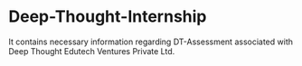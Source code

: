 # Deep-Thought-Internship
It contains necessary information regarding DT-Assessment associated with Deep Thought Edutech Ventures Private Ltd.
